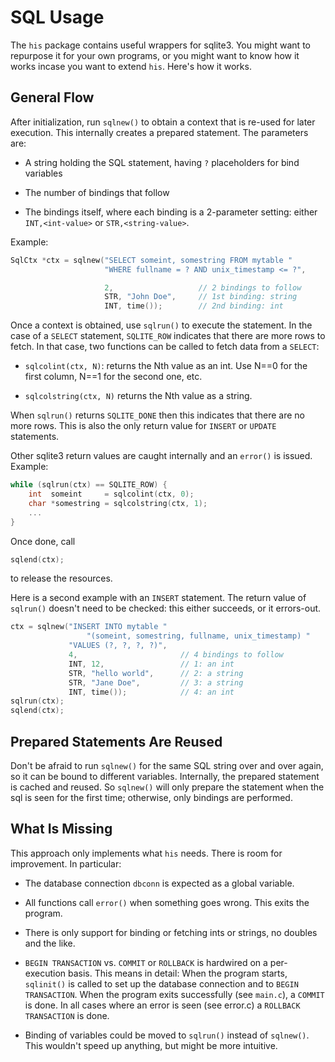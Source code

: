 # SQL Usage

The `his` package contains useful wrappers for sqlite3. You might want to
repurpose it for your own programs, or you might want to know how it works
incase you want to extend `his`. Here's how it works.

## General Flow

After initialization, run `sqlnew()` to obtain a context that is re-used for
later execution. This internally creates a prepared statement. The parameters
are:

*  A string holding the SQL statement, having `?` placeholders for
   bind variables

*  The number of bindings that follow

*  The bindings itself, where each binding is a 2-parameter setting: either
   `INT,<int-value>` or `STR,<string-value>`.

Example:

```c
SqlCtx *ctx = sqlnew("SELECT someint, somestring FROM mytable "
                     "WHERE fullname = ? AND unix_timestamp <= ?",

                     2,                   // 2 bindings to follow
                     STR, "John Doe",     // 1st binding: string
                     INT, time());        // 2nd binding: int
```


Once a context is obtained, use `sqlrun()` to execute the statement. In the case
of a `SELECT` statement, `SQLITE_ROW` indicates that there are more rows to
fetch. In that case, two functions can be called to fetch data from a `SELECT`:

*  `sqlcolint(ctx, N)`: returns the Nth value as an int. Use N==0 for the
   first column, N==1 for the second one, etc.

*  `sqlcolstring(ctx, N)` returns the Nth value as a string.

When `sqlrun()` returns `SQLITE_DONE` then this indicates that there are no more
rows. This is also the only return value for `INSERT` or `UPDATE` statements.

Other sqlite3 return values are caught internally and an `error()` is issued.
Example:

```c
while (sqlrun(ctx) == SQLITE_ROW) {
    int  someint     = sqlcolint(ctx, 0);
    char *somestring = sqlcolstring(ctx, 1);
    ...
}
```

 Once done, call

 ```c
sqlend(ctx);
```

to release the resources.

Here is a second example with an `INSERT` statement. The return value of
`sqlrun()` doesn't need to be checked: this either succeeds, or it
errors-out.

```c
ctx = sqlnew("INSERT INTO mytable "
                 "(someint, somestring, fullname, unix_timestamp) "
             "VALUES (?, ?, ?, ?)",
             4,                       // 4 bindings to follow
             INT, 12,                 // 1: an int
             STR, "hello world",      // 2: a string
             STR, "Jane Doe",         // 3: a string
             INT, time());            // 4: an int
sqlrun(ctx);
sqlend(ctx);
```

## Prepared Statements Are Reused

Don't be afraid to run `sqlnew()` for the same SQL string over and over again,
so it can be bound to different variables. Internally, the prepared statement is
cached and reused. So `sqlnew()` will only prepare the statement when the sql is
seen for the first time; otherwise, only bindings are performed.

## What Is Missing

This approach only implements what `his` needs. There is room for
improvement. In particular:

*  The database connection `dbconn` is expected as a global variable.

*  All functions call `error()` when something goes wrong. This exits the
   program.

*   There is only support for binding or fetching ints or strings, no
    doubles and the like.

*  `BEGIN TRANSACTION` vs. `COMMIT` or `ROLLBACK` is hardwired on a
   per-execution basis. This means in detail: When the program starts,
   `sqlinit()` is called to set up the database connection and to `BEGIN
   TRANSACTION`.  When the program exits successfully (see `main.c`), a `COMMIT`
   is done.  In all cases where an error is seen (see error.c) a `ROLLBACK
   TRANSACTION` is done.

*  Binding of variables could be moved to `sqlrun()` instead of `sqlnew()`. This
   wouldn't speed up anything, but might be more intuitive.
